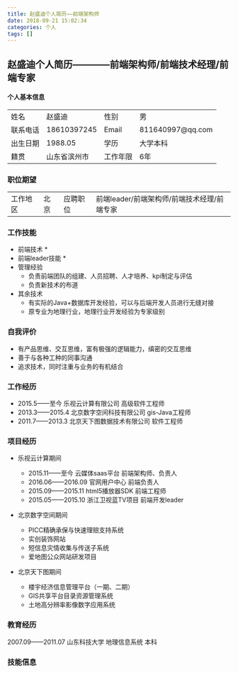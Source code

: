 ```yaml
---
title: 赵盛迪个人简历——前端架构师
date: 2018-09-21 15:02:34
categories: 个人
tags: []
---
```


## 赵盛迪个人简历————前端架构师/前端技术经理/前端专家

#### 个人基本信息

<table>
	<tr>
		<td>姓名</td>
		<td>赵盛迪</td>
		<td>性别</td>
		<td>男</td>
	</tr>
	<tr>
		<td>联系电话</td>
		<td>18610397245</td>
		<td>Email</td>
		<td>811640997@qq.com</td>
	</tr>
	<tr>
		<td>出生日期</td>
		<td>1988.05</td>
		<td>学历</td>
		<td>大学本科</td>
	</tr>
	<tr>
		<td>籍贯</td>
		<td>山东省滨州市</td>
		<td>工作年限</td>
		<td>6年</td>
	</tr>
</table>

### 职位期望

<table>
	<tr>
		<td>工作地区</td>
		<td>北京</td>
		<td>应聘职位</td>
		<td>前端leader/前端架构师/前端技术经理/前端专家</td>
	</tr>
</table>

### 工作技能

* 前端技术
	* 
* 前端leader技能
	* 
* 管理经验
	* 负责前端团队的组建、人员招聘、人才培养、kpi制定与评估
	* 负责新技术的布道
* 其余技术
	* 有实际的Java+数据库开发经验，可以与后端开发人员进行无缝对接
	* 原专业为地理行业，地理行业开发经验为专家级别

### 自我评价

* 有产品思维、交互思维，富有极强的逻辑能力，缜密的交互思维
* 善于与各种工种的同事沟通
* 追求技术，同时注重与业务的有机结合

### 工作经历

* 2015.5——至今 	乐视云计算有限公司		高级软件工程师
* 2013.3——2015.4 	北京数字空间科技有限公司		gis-Java工程师
* 2011.7——2013.3 	北京天下图数据技术有限公司		软件工程师

### 项目经历

* 乐视云计算期间

	* 2015.11——至今	云媒体saas平台	前端架构师、负责人
	* 2016.06——2016.09 	官网用户中心		前端负责人
	* 2015.09——2015.11 	html5播放器SDK	前端工程师
	* 2015.05——2015.10 	浙江卫视蓝TV项目	前端开发leader

* 北京数字空间期间

	* PICC精确承保与快速理赔支持系统
	* 实创装饰网站
	* 短信息灾情收集与传送子系统
	* 爱地图公众网站研发项目

* 北京天下图期间

	* 楼宇经济信息管理平台（一期、二期）
	* GIS共享平台目录资源管理系统
	* 土地高分辨率影像数字应用系统

### 教育经历

2007.09——2011.07 	山东科技大学 	地理信息系统 	本科

### 技能信息






